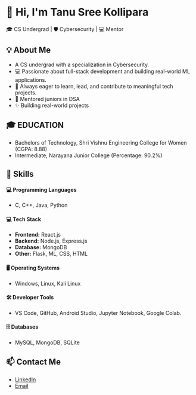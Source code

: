 # 👋 Hi, I'm Tanu Sree Kollipara
🎓 CS Undergrad | 🛡️ Cybersecurity | 💻 Mentor

## 💡 About Me
  - A CS undergrad with a specialization in Cybersecurity.
  - 💻 Passionate about full-stack development and building real-world ML applications.  
  - 🚀 Always eager to learn, lead, and contribute to meaningful tech projects.
  - 🧠 Mentored juniors in DSA  
  - ✨ Building real-world projects

## 🎓 EDUCATION
  - Bachelors of Technology, Shri Vishnu Engineering College for Women (CGPA: 8.88)    	      	
  - Intermediate, Narayana Junior College (Percentage: 90.2%)
    
## 🔧 Skills

####  💻  Programming Languages
  - C, C++, Java, Python

#### 💻 Tech Stack
  - **Frontend:** React.js
  - **Backend:** Node.js, Express.js
  - **Database:** MongoDB
  - **Other:** Flask, ML, CSS, HTML

#### 🖥️ Operating Systems
  - Windows, Linux, Kali Linux
  
#### 🛠️ Developer Tools
  - VS Code, GitHub, Android Studio, Jupyter Notebook, Google Colab.

#### 🗄️ Databases
  - MySQL, MongoDB, SQLite

## 📫 Contact Me
- [LinkedIn](https://www.linkedin.com/in/kollipara-tanu-sree-473b84256/)
- [Email](mailto:tanusreekollipara@gmail.com)
